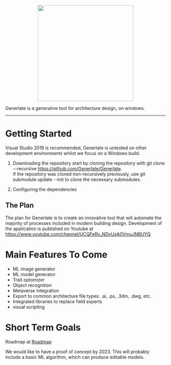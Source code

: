 <p align="center">
  <img width="300" src="https://github.com/Generlate/model_generator/assets/85384584/93659fd6-ed44-44f0-b9bb-8124e0fe1966">
</p>

Generlate is a generative tool for architecture design, on windows.

---

# Getting Started

Visual Studio 2019 is recommended, Generlate is untested on other development environments whilst we focus on a Windows build.

1. Downloading the repository
   start by cloning the repository with git clone --recursive https://github.com/Generlate/Generlate.  
   If the repository was cloned non-recursively previously, use git submodule update --init to clone the necessary submodules.

2. Configuring the dependencies

## The Plan

The plan for Generlate is to create an innovative tool that will automate the majority of processes included in modern building design. Development of the application is published on Youtube at https://www.youtube.com/channel/UCQFeRy_NDvUsA0VmuJNBUYQ

# Main Features To Come

-   ML image generator
-   ML model generator
-   Trait optomizer
-   Object recognition
-   Metaverse Integration
-   Export to common architecture file types: .ai, .ps, .3dm, .dwg, etc.
-   Integrated libraries to replace field experts
-   visual scripting

# Short Term Goals

Roadmap at [Roadmap](Roadmap.md)

We would like to have a proof of concept by 2023. This will probably include a basic ML algorithm, which can produce editable models.
